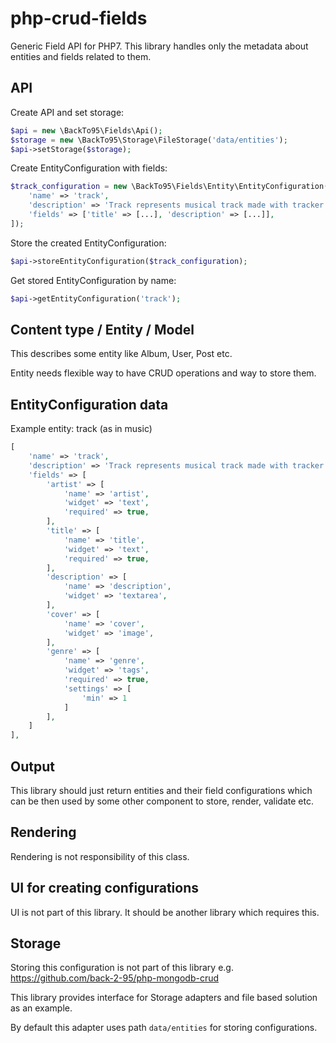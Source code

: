 # php-crud-fields
Generic Field API for PHP7.
This library handles only the metadata about entities and fields related to them.

## API

Create API and set storage:
```PHP
$api = new \BackTo95\Fields\Api();
$storage = new \BackTo95\Storage\FileStorage('data/entities');
$api->setStorage($storage);
```
Create EntityConfiguration with fields:
```PHP
$track_configuration = new \BackTo95\Fields\Entity\EntityConfiguration([
    'name' => 'track',
    'description' => 'Track represents musical track made with tracker software',
    'fields' => ['title' => [...], 'description' => [...]],
]);
```
Store the created EntityConfiguration:
```PHP
$api->storeEntityConfiguration($track_configuration);
```
Get stored EntityConfiguration by name:
```PHP
$api->getEntityConfiguration('track');
```

## Content type / Entity / Model

This describes some entity like Album, User, Post etc.

Entity needs flexible way to have CRUD operations and way to store them.

## EntityConfiguration data

Example entity: track (as in music)

````PHP
[
    'name' => 'track',
    'description' => 'Track represents musical track made with tracker software',
    'fields' => [
        'artist' => [
            'name' => 'artist',
            'widget' => 'text',
            'required' => true,
        ],
        'title' => [
            'name' => 'title',
            'widget' => 'text',
            'required' => true,
        ],
        'description' => [
            'name' => 'description',
            'widget' => 'textarea',
        ],
        'cover' => [
            'name' => 'cover',
            'widget' => 'image',
        ],
        'genre' => [
            'name' => 'genre',
            'widget' => 'tags',
            'required' => true,
            'settings' => [
                'min' => 1
            ]
        ],
    ]
],
````

## Output

This library should just return entities and their field configurations which can be then used by some other component to store, render, validate etc.

## Rendering ##

Rendering is not responsibility of this class.

## UI for creating configurations ##

UI is not part of this library. It should be another library which requires this.

## Storage ##

Storing this configuration is not part of this library e.g. https://github.com/back-2-95/php-mongodb-crud

This library provides interface for Storage adapters and file based solution as an example.

By default this adapter uses path `data/entities` for storing configurations.
